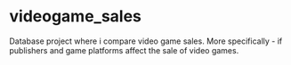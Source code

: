 # videogame_sales
Database project where i compare video game sales. More specifically -  if publishers and game platforms affect the sale of video games. 
